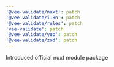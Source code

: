 ```yaml
---
'@vee-validate/nuxt': patch
'@vee-validate/i18n': patch
'@vee-validate/rules': patch
'vee-validate': patch
'@vee-validate/yup': patch
'@vee-validate/zod': patch
---
```


Introduced official nuxt module package
